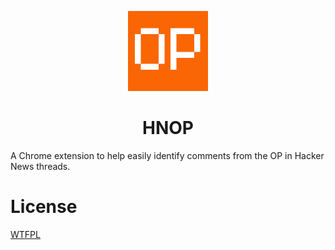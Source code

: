 <p align="center">
    <img src="https://github.com/gazj/hnop/blob/master/images/icon-128.png"/>
</p>

<h1 align="center">HNOP</h1>

A Chrome extension to help easily identify comments from the OP in Hacker News threads.

# License

[WTFPL](https://spdx.org/licenses/WTFPL.html)